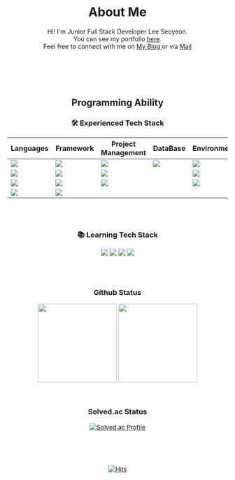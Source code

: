 <div align="center">

<!--
**seoyeonDev/seoyeonDev** is a ✨ _special_ ✨ repository because its `README.md` (this file) appears on your GitHub profile.

Here are some ideas to get you started:
- 🔭 I’m currently working on ...
- 🌱 I’m currently learning ...
- 👯 I’m looking to collaborate on ...
- 🤔 I’m looking for help with ...
- 💬 Ask me about ...
- 📫 How to reach me: ...
- 😄 Pronouns: ...
- ⚡ Fun fact: ...
-->
<!-- 로고 자리 -->
  # About Me
Hi! I'm Junior Full Stack Developer Lee Seoyeon. 
<br/> You can see my portfolio <a href="https://seoyeondev.netlify.app/" target="_blank">here</a>.
<br/> Feel free to connect with me on <a href="https://skylarcoding.tistory.com/" target="_blank"> My Blog </a> or via <a href="mailto:skylarlee1003@gmail.com" target="_blank">
Mail </a> 

<br/>
<!-- <a href="https://skylarcoding.tistory.com/" target="_blank"><img height="30" width="30" src="https://cdn.simpleicons.org/Tistory/#000000" /></a>&nbsp;&nbsp;&nbsp;
<a href="https://github.com/seoyeonDev" target="_blank"><img height="32" width="32" src="https://cdn.simpleicons.org/GitHub/#181717" /></a>&nbsp;&nbsp;&nbsp;
<a href="mailto:skylarlee1003@gmail.com" target="_blank"><img height="34" width="34" src="https://cdn.simpleicons.org/Gmail/#EA4335" /></a>&nbsp;&nbsp;&nbsp;
<a href="https://seoyeondev.netlify.app/" target="_blank"><img height="34" width="34" src="https://cdn.simpleicons.org/netlify/#00C7B7" /> </a>&nbsp;&nbsp;&nbsp; -->



<!-- 능력 -->
<br/><br/>
## Programming Ability <br/>
### 🛠 Experienced Tech Stack

| Languages | Framework | Project Management | DataBase | Environment |
| --------- | --------- | ------------------ | -------- | ----------- |
| <img src="https://img.shields.io/badge/Java-white?style=for-the-badge&logo=java&logoColor=007396"/> | <img src="https://img.shields.io/badge/Spring Boot-white?style=for-the-badge&logo=springboot&logoColor=6DB33F"/> | <img src="https://img.shields.io/badge/Git-white?style=for-the-badge&logo=Git&logoColor=F05032"/> | <img src="https://img.shields.io/badge/Oracle-white?style=for-the-badge&logo=Oracle&logoColor=F80000"/> | <img src="https://img.shields.io/badge/Mac OS-white?style=for-the-badge&logo=apple&logoColor=000000"/> |
| <img src="https://img.shields.io/badge/JavaScript-F6F9FA?style=for-the-badge&logo=javascript&logoColor=F7DF1E"/> | <img src="https://img.shields.io/badge/jQuery-F6F9FA?style=for-the-badge&logo=jQuery&logoColor=0769AD"/> | <img src="https://img.shields.io/badge/GitHub-F6F9FA?style=for-the-badge&logo=Github&logoColor=181717"/> |  | <img src="https://img.shields.io/badge/visual studio code-F6F9FA?style=for-the-badge&logo=visualstudiocode&logoColor=007ACC"/> |
| <img src="https://img.shields.io/badge/HTML5-white?style=for-the-badge&logo=html5&logoColor=E34F26"/> | <img src="https://img.shields.io/badge/Vue.js-white?style=for-the-badge&logo=vuedotjs&logoColor=4FC08D"/> | <img src="https://img.shields.io/badge/notion-white?style=for-the-badge&logo=notion&logoColor=000000"/> |  | <img src="https://img.shields.io/badge/eclipse-white?style=for-the-badge&logo=eclipseide&logoColor=2C2255"/> |
| <img src="https://img.shields.io/badge/CSS3-F6F9FA?style=for-the-badge&logo=CSS3&logoColor=1572B6"/>  | <img src="https://img.shields.io/badge/Boot Strap-F6F9FA?style=for-the-badge&logo=bootstrap&logoColor=7952B3"/> | | | |

<br/>



<br/>

### 📚 Learning Tech Stack
<img src="https://img.shields.io/badge/Amazon Aws-white?style=for-the-badge&logo=amazonaws&logoColor=232F3E"/>
<img src="https://img.shields.io/badge/Docker-white?style=for-the-badge&logo=docker&logoColor=2496ED"/>
<img src="https://img.shields.io/badge/Apache Tomacat-white?style=for-the-badge&logo=apachetomcat&logoColor=F8DC75"/>
<img src="https://img.shields.io/badge/Python-white?style=for-the-badge&logo=Python&logoColor=3776AB"/>

<br/><br/>


### Github Status 
  
<p>
  <img height="180em" src="https://github-readme-stats.vercel.app/api?username=seoyeonDev&show_icons=true&theme=graywhite">
  <img height="180em" src="https://github-readme-stats.vercel.app/api/top-langs/?username=seoyeonDev&layout=compact&theme=graywhite">

<!-- ![Anurag's GitHub status](https://github-readme-stats.vercel.app/api?username=seoyeonDev&show_icons=true&theme=swift)
![Top Langs](https://github-readme-stats.vercel.app/api/top-langs/?username=seoyeonDev&layout=compact&theme=swift) -->
</p>

<br/>

### Solved.ac Status
[![Solved.ac Profile](http://mazassumnida.wtf/api/v2/generate_badge?boj=skylarlee1003)](https://solved.ac/skylarlee1003/) 

<br/><br/><br/>
  
[![Hits](https://hits.seeyoufarm.com/api/count/incr/badge.svg?url=https%3A%2F%2Fgithub.com%2FseoyeonDev%2Fhit-counter&count_bg=%2375BEF4&title_bg=%23555555&icon=&icon_color=%23E7E7E7&title=hits&edge_flat=true)](https://hits.seeyoufarm.com)
  
  
</div>
